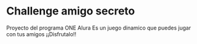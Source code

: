 <h1>Challenge amigo secreto</h1>
<p>Proyecto del programa ONE Alura
Es un juego dinamico que puedes jugar con tus amigos
¡¡Disfrutalo!!</p>
